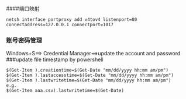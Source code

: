 ####端口映射 
```
netsh interface portproxy add v4tov4 listenport=80 connectaddress=127.0.0.1 connectport=1017
```

### 账号密码管理
Windows+S==> Credential Manager==>update the account and password
###update file timestamp by powershell
```
$(Get-Item ).creationtime=$(Get-Date "mm/dd/yyyy hh:mm am/pm")
$(Get-Item ).lastaccesstime=$(Get-Date "mm/dd/yyyy hh:mm am/pm")
$(Get-Item ).lastwritetime=$(Get-Date "mm/dd/yyyy hh:mm am/pm")
e.g.
$(Get-Item aaa.csv).lastwritetime=$(Get-Date)
```